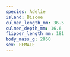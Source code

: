 ```yaml
---
species: Adelie
island: Biscoe
culmen_length_mm: 36.5
culmen_depth_mm: 16.6
flipper_length_mm: 181
body_mass_g: 2850
sex: FEMALE
---
```

